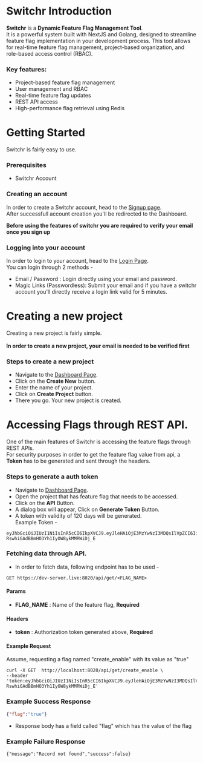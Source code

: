 
# Switchr Introduction
**Switchr** is a **Dynamic Feature Flag Management Tool**.\
It is a powerful system built with NextJS and Golang, designed to streamline feature flag implementation in your development process. This tool allows for real-time feature flag management, project-based organization, and role-based access control (RBAC).

### Key features:

 - Project-based feature flag management
 - User management and RBAC
 - Real-time feature flag updates
 - REST API access
 - High-performance flag retrieval using Redis


# Getting Started
 
Switchr is fairly easy to use.

### Prerequisites
- Switchr Account

### Creating an account
In order to create a Switchr account, head to the [Signup page](/login).\
After successfull account creation you'll be redirected to the Dashboard.

**Before using the features of switchr you are required to verify your email once you sign up**

### Logging into your account
In order to login to your account, head to the [Login Page](/login).\
You can login through 2 methods - 
- Email / Password : Login directly using your email and password.
- Magic Links (Passwordless): Submit your email and if you have a switchr account you'll directly receive a login link valid for 5 minutes.


# Creating a new project

Creating a new project is fairly simple.\
\
**In order to create a new project, your email is needed to be verified first**

### Steps to create a new project
- Navigate to the [Dashboard Page](/dashboard).
- Click on the **Create New** button.
- Enter the name of your project. 
- Click on **Create Project** button.
- There you go. Your new project is created.

# Accessing Flags through REST API.
One of the main features of Switchr is accessing the feature flags through REST APIs.\
For security purposes in order to get the feature flag value from api, a **Token** has to be generated and sent through the headers.

### Steps to generate a auth token
- Navigate to [Dashboard Page](/dashboard).
- Open the project that has feature flag that needs to be accessed.
- Click on the **API** Button. 
- A dialog box will appear, Click on **Generate Token** Button.
- A token with validity of 120 days will be generated.\
Example Token - 
```
eyJhbGciOiJIUzI1NiIsInR5cCI6IkpXVCJ9.eyJleHAiOjE3MzYwNzI3MDQsIlVpZCI6IiIsIlR5cGUiOiJhcGktdG9rZW4iLCJFbWFpbCI6IiIsIlJvbGUiOjAsIldasdasI6ImRkNjFmOTlkLWU4MGEtNDhlYS04ODA2LWNmN2VjNmNjNTM5NyJ9.WGpNELEtE-RswhiGAdBBmHO3Yh1IyOW8ykMMRWiDj_E
```

### Fetching data through API.
- In order to fetch data, following endpoint has to be used - 
```
GET https://dev-server.live:8020/api/get/<FLAG_NAME>
``` 

#### Params
- **FLAG_NAME** : Name of the feature flag, **Required**

#### Headers
- **token** : Authorization token generated above, **Required**

#### Example Request
Assume, requesting a flag named "create_enable" with its value as "true"
```
curl -X GET  http://localhost:8020/api/get/create_enable \
--header 'token:eyJhbGciOiJIUzI1NiIsInR5cCI6IkpXVCJ9.eyJleHAiOjE3MzYwNzI3MDQsIlVpZCI6IiIsIlR5cGUiOiJhcGktdG9rZW4iLCdaskdjkasIiIsIlJvbGUiOjAsIlBpZCI6ImRkNjFmOTlkLWU4MGEtNDhlYS04ODA2LWNmN2VjNmNjNTM5NyJ9.WGpNELEtE-RswhiGAdBBmHO3Yh1IyOW8ykMMRWiDj_E'
```

### Example Success Response
``` json
{"flag":"true"} 
```
- Response body has a field called "flag" which has the value of the flag

### Example Failure Response
```
{"message":"Record not found","success":false}
```